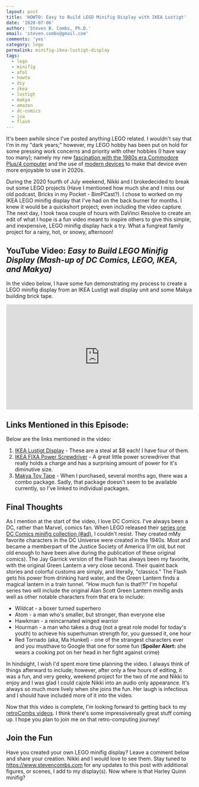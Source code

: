 ```yaml
---
layout: post
title: 'HOWTO: Easy to Build LEGO Minifig Display with IKEA Lustigt'
date: '2020-07-06'
author: 'Steven B. Combs, Ph.D.'
email: 'steven.combs@gmail.com'
comments: 'yes'
category: lego
permalink: minifig-ikea-lustigt-display
tags:
  - lego
  - minifig
  - afol
  - howto
  - diy
  - ikea
  - lustigt
  - makya
  - amazon
  - dc-comics
  - jsa
  - flash
---
```


It's been awhile since I've posted anything LEGO related. I wouldn't say that I'm in my "dark years;" however, my LEGO hobby has been put on hold for some pressing work concerns and priority with other hobbies (I have way too many); namely my new [fascination with the 1980s era Commodore Plus/4 computer](https://www.stevencombs.com/plus4) and the use of [modern devices](https://www.stevencombs.com/pi1541) to make that device even more enjoyable to use in 2020s.

During the 2020 fourth of July weekend, Nikki and I brokedecided to break out some LEGO projects (Have I mentioned how much she and I miss our old podcast, Bricks in my Pocket - BimPCast?). I chose to worked on my IKEA LEGO minifig display that I've had on the back burner for months. I knew it would be a quickshort project; even including the video capture. The next day, I took twoa couple of hours with DaVinci Resolve to create an edit of what I hope is a fun video meant to inspire others to give this simple, and inexpensive, LEGO minifig display hack a try. What a fungreat family project for a rainy, hot, or snowy, afternoon!

## YouTube Video: _Easy to Build LEGO Minifig Display (Mash-up of DC Comics, LEGO, IKEA, and Makya)_

In the video below, I have some fun demonstrating my process to create a LEGO minifig display from an IKEA Lustigt wall display unit and some Makya building brick tape.

<div style="position:relative;padding-top:56.25%;"><p><iframe src="https://www.youtube.com/embed/FHxMdBNKRQ4" frameborder="0" allowfullscreen="true" mozallowfullscreen="true" webkitallowfullscreen="true" style="position:absolute;top:0;left:0;width:100%;height:100%;"></iframe></p></div>

## Links Mentioned in this Episode:

Below are the links mentioned in the video:

1. [IKEA Lustigt Display](https://www.ikea.com/us/en/p/lustigt-wall-shelf-30381852/) - These are a steal at $8 each! I have four of them.
2. [IKEA FIXA Power Screwdriver](https://www.ikea.com/us/en/p/fixa-screwdriver-lithium-ion-60196103/) - A great little power screwdriver that really holds a charge and has a surprising amount of power for it's diminutive size.
3. [Makya Toy Tape](https://amzn.to/2ZEjEXg) - When I purchased, several months ago, there was a combo package. Sadly, that package doesn't seem to be available currently, so I've linked to individual packages.

## Final Thoughts

As I mention at the start of the video, I love DC Comics. I've always been a DC, rather than Marvel, comics fan. When LEGO released their [series one DC Comics minifig collection (#ad)](https://amzn.to/2Z8DBGN), I couldn't resist. They created mMy favorite characters in the DC Universe were created in the 1940s. Most and became a memberpart of the Justice Society of America (I'm old, but not old enough to have been alive during the publication of these original comics). The Jay Garrick version of the Flash has always been my favorite, with the original Green Lantern a very close second. Their quaint back stories and colorful customs are simply, and literally, "classics." The Flash gets his power from drinking hard water, and the Green Lantern finds a magical lantern in a train tunnel. "How much fun is that!?!" I'm hopeful series two will include the original Alan Scott Green Lantern minifig ands well as other notable characters from that era to include:

* Wildcat - a boxer turned superhero
* Atom - a man who's smaller, but stronger, than everyone else
* Hawkman - a reincarnated winged warrior
* Hourman - a man who takes a drug (not a great role model for today's youth) to achieve his superhuman strength for, you guessed it, one hour
* Red Tornado (aka, Ma Hunkel) - one of the strangest characters ever and you musthave to Google that one for some fun (**Spoiler Alert:** she wears a cooking pot on her head in her fight against crime)

In hindsight, I wish I'd spent more time planning the video. I always think of things afterward to include; however, after only a few hours of editing, it was a fun, and very geeky, weekend project for the two of me and Nikki to enjoy and I was glad I could cajole Nikki into an audio only appearance. It's always so much more lively when she joins the fun. Her laugh is infectious and I should have included more of it into the video.

Now that this video is complete, I'm looking forward to getting back to my [retroCombs videos](https://www.youtube.com/playlist?list=PLRVBh2hjFTolfr0_s80Z_Z5bawxWkfRRW). I think there's some impressivereally great stuff coming up. I hope you plan to join me on that retro-computing journey!

## Join the Fun

Have you created your own LEGO minifig display? Leave a comment below and share your creation. Nikki and I would love to see them. Stay tuned to <https://www.stevencombs.com> for any updates to this post with additional figures, or scenes, I add to my display(s). Now where is that Harley Quinn minifig?
